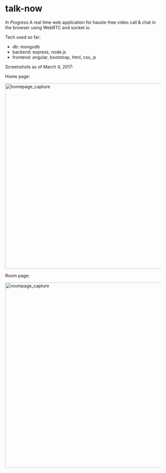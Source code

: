 # talk-now
*In Progress* A real time web application for hassle-free video call &amp; chat in the browser using WebRTC and socket.io.

Tech used so far: 
<ul>
<li>db: mongodb</li>
<li>backend: express, node.js</li>
<li>frontend: angular, bootstrap, html, css, js</li>
</ul>

Screenshots as of March 4, 2017:

Home page:<br/>

<img width="600" alt="homepage_capture" src="https://cloud.githubusercontent.com/assets/17349825/23581122/e29e22f0-0127-11e7-8aea-9af3038d048d.png">

Room page:<br/>

<img width="600" alt="roompage_capture" src="https://cloud.githubusercontent.com/assets/17349825/23581121/e1dee606-0127-11e7-8dc3-dad561324b60.png">

